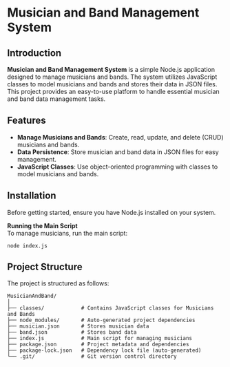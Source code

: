 # Musician and Band Management System

## Introduction

**Musician and Band Management System** is a simple Node.js application designed to manage musicians and bands. The system utilizes JavaScript classes to model musicians and bands and stores their data in JSON files. This project provides an easy-to-use platform to handle essential musician and band data management tasks.

## Features

- **Manage Musicians and Bands**: Create, read, update, and delete (CRUD) musicians and bands.
- **Data Persistence**: Store musician and band data in JSON files for easy management.
- **JavaScript Classes**: Use object-oriented programming with classes to model musicians and bands.

## Installation

Before getting started, ensure you have Node.js installed on your system. 

**Running the Main Script**  
   To manage musicians, run the main script:

   ```
   node index.js
   ```

## Project Structure

The project is structured as follows:

```
MusicianAndBand/
│
├── classes/            # Contains JavaScript classes for Musicians and Bands
├── node_modules/       # Auto-generated project dependencies
├── musician.json       # Stores musician data
├── band.json           # Stores band data
├── index.js            # Main script for managing musicians
├── package.json        # Project metadata and dependencies
├── package-lock.json   # Dependency lock file (auto-generated)
└── .git/               # Git version control directory
```
